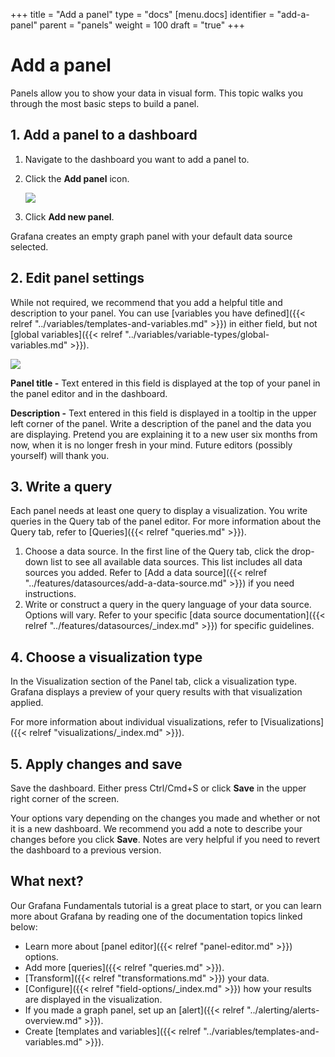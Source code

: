 +++
title = "Add a panel"
type = "docs"
[menu.docs]
identifier = "add-a-panel"
parent = "panels"
weight = 100
draft = "true"
+++

# Add a panel

Panels allow you to show your data in visual form. This topic walks you through the most basic steps to build a panel.

## 1. Add a panel to a dashboard

1. Navigate to the dashboard you want to add a panel to.
1. Click the **Add panel** icon.

   ![](/img/docs/panels/add-panel-icon-7-0.png)

1. Click **Add new panel**.

Grafana creates an empty graph panel with your default data source selected.

## 2. Edit panel settings

While not required, we recommend that you add a helpful title and description to your panel. You can use [variables you have defined]({{< relref "../variables/templates-and-variables.md" >}}) in either field, but not [global variables]({{< relref "../variables/variable-types/global-variables.md" >}}).

![](/img/docs/panels/panel-settings-7-0.png)

**Panel title -** Text entered in this field is displayed at the top of your panel in the panel editor and in the dashboard.

**Description -** Text entered in this field is displayed in a tooltip in the upper left corner of the panel. Write a description of the panel and the data you are displaying. Pretend you are explaining it to a new user six months from now, when it is no longer fresh in your mind. Future editors (possibly yourself) will thank you.

## 3. Write a query

Each panel needs at least one query to display a visualization. You write queries in the Query tab of the panel editor. For more information about the Query tab, refer to [Queries]({{< relref "queries.md" >}}).

1. Choose a data source. In the first line of the Query tab, click the drop-down list to see all available data sources. This list includes all data sources you added. Refer to [Add a data source]({{< relref "../features/datasources/add-a-data-source.md" >}}) if you need instructions.
1. Write or construct a query in the query language of your data source. Options will vary. Refer to your specific [data source documentation]({{< relref "../features/datasources/_index.md" >}}) for specific guidelines.

## 4. Choose a visualization type

In the Visualization section of the Panel tab, click a visualization type. Grafana displays a preview of your query results with that visualization applied.

For more information about individual visualizations, refer to [Visualizations]({{< relref "visualizations/_index.md" >}}).

## 5. Apply changes and save

Save the dashboard. Either press Ctrl/Cmd+S or click **Save** in the upper right corner of the screen.

Your options vary depending on the changes you made and whether or not it is a new dashboard. We recommend you add a note to describe your changes before you click **Save**. Notes are very helpful if you need to revert the dashboard to a previous version.

## What next?

Our Grafana Fundamentals tutorial is a great place to start, or you can learn more about Grafana by reading one of the documentation topics linked below:

- Learn more about [panel editor]({{< relref "panel-editor.md" >}}) options.
- Add more [queries]({{< relref "queries.md" >}}).
- [Transform]({{< relref "transformations.md" >}}) your data.
- [Configure]({{< relref "field-options/_index.md" >}}) how your results are displayed in the visualization.
- If you made a graph panel, set up an [alert]({{< relref "../alerting/alerts-overview.md" >}}).
- Create [templates and variables]({{< relref "../variables/templates-and-variables.md" >}}).
